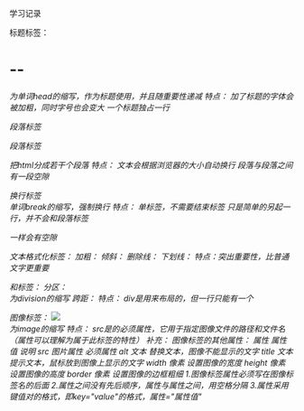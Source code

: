 学习记录

标题标签：
    <h1>--<h6>
    为单词head的缩写，作为标题使用，并且随重要性递减
特点：
    加了标题的字体会被加粗，同时字号也会变大
    一个标题独占一行

段落标签
    <P> 段落标签 </p>
    把html分成若干个段落
特点：
    文本会根据浏览器的大小自动换行
    段落与段落之间有一段空隙

换行标签
    <br />
    单词break的缩写，强制换行
特点：
    单标签，不需要结束标签
    只是简单的另起一行，并不会和段落标签<p>一样会有空隙

文本格式化标签：
    加粗：<strong></strong> <b></b>
    倾斜：<em></em>   <i></i>
    删除线：<del></del> <s></s>
    下划线：<ins></ins> <u></u>
特点：突出重要性，比普通文字更重要

<div>和<span>标签：
    分区：<div></div>
    为division的缩写
    跨距：<span></span>
特点：
    div是用来布局的，但一行只能有一个

图像标签：
    <img src="图像URL" />       
    为image的缩写
特点：
    src是<img>的必须属性，它用于指定图像文件的路径和文件名（属性可以理解为属于此标签的特性）
补充：
    图像标签的其他属性：
    属性    属性值      说明
    src     图片属性    必须属性
    alt     文本       替换文本，图像不能显示的文字
    title   文本       提示文本，鼠标放到图像上显示的文字
    width   像素       设置图像的宽度
    height  像素       设置图像的高度
    border  像素       设置图像的边框粗细
    1.图像标签属性必须写在图像标签名的后面
    2.属性之间没有先后顺序，属性与属性之间，用空格分隔
    3.属性采用键值对的格式，即key="value"的格式，属性="属性值"
    